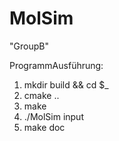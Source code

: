 MolSim
===

"GroupB"

ProgrammAusführung: 

1. mkdir build && cd $_
2. cmake ..
3. make
4. ./MolSim input
5. make doc
